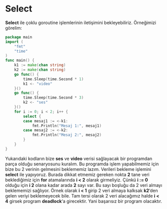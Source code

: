 # Select

**Select** ile çoklu goroutine işlemlerinin iletişimini bekleyebiliriz. Örneğimizi görelim:

```go
package main
import (
	"fmt"
	"time"
)
func main() {
	k1 := make(chan string)
	k2 := make(chan string)
	go func() {
		time.Sleep(time.Second * 1)
		k1 <- "video"
	}()
	go func() {
		time.Sleep(time.Second * 3)
		k2 <- "ses"
	}()
	for i := 0; i < 2; i++ {
		select {
		case mesaj1 := <-k1:
			fmt.Println("Mesaj 1:", mesaj1)
		case mesaj2 := <-k2:
			fmt.Println("Mesaj 2:", mesaj2)
		}
	}
}
```

Yukarıdaki kodların bize **ses** ve **video** verisi sağlayacak bir programdan parça olduğu senaryosunu kuralım. Bu programda işlem yapabilmemiz için bize bu 2 verinin gelmesini beklememiz lazım. Verileri bekleme işlemini **select** ile yapıyoruz. Burada dikkat etmemiz gereken nokta **2** tane veri beklediğimiz için  **for** atamalarında **i < 2** olarak girmeliyiz. Çünkü **i := 0** olduğu için **i 2** olana kadar arada **2** sayı var. Bu sayı boşluğu da 2 veri almayı beklememizi sağlıyor. Örnek olarak **i < 1** girip 2 veri almaya kalksak **k2**‘den gelen veriyi beklemeyecek bile. Tam tersi olarak 2 veri alacağımız halde **i < 4** girsek program **deadlock**‘a girecektir. Yani başarısız bir program olacaktır.
